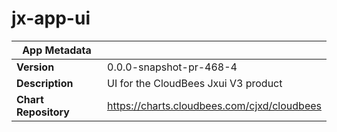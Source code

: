 # jx-app-ui

|App Metadata||
|---|---|
| **Version** | 0.0.0-snapshot-pr-468-4 |
| **Description** | UI for the CloudBees Jxui V3 product |
| **Chart Repository** | https://charts.cloudbees.com/cjxd/cloudbees |
